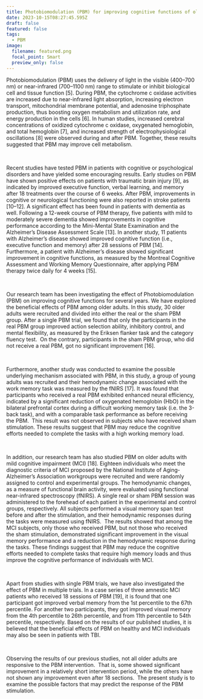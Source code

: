 ```yaml
---
title: Photobiomodulation (PBM) for improving cognitive functions of older adults
date: 2023-10-15T08:27:45.595Z
draft: false
featured: false
tags:
  - PBM
image:
  filename: featured.png
  focal_point: Smart
  preview_only: false
---
```

Photobiomodulation (PBM) uses the delivery of light in the visible (400–700 nm) or near-infrared (700–1100 nm) range to stimulate or inhibit biological cell and tissue function \[5]. During PBM, the cytochrome c oxidase activities are increased due to near-infrared light absorption, increasing electron transport, mitochondrial membrane potential, and adenosine triphosphate production, thus boosting oxygen metabolism and utilization rate, and energy production in the cells \[6]. In human studies, increased cerebral concentrations of oxidized cytochrome c oxidase, oxygenated hemoglobin, and total hemoglobin \[7], and increased strength of electrophysiological oscillations \[8] were observed during and after PBM. Together, these results suggested that PBM may improve cell metabolism. 

 

Recent studies have tested PBM in patients with cognitive or psychological disorders and have yielded some encouraging results. Early studies on PBM have shown positive effects on patients with traumatic brain injury \[9], as indicated by improved executive function, verbal learning, and memory after 18 treatments over the course of 6 weeks. After PBM, improvements in cognitive or neurological functioning were also reported in stroke patients \[10–12]. A significant effect has been found in patients with dementia as well. Following a 12-week course of PBM therapy, five patients with mild to moderately severe dementia showed improvements in cognitive performance according to the Mini-Mental State Examination and the Alzheimer’s Disease Assessment Scale \[13]. In another study, 11 patients with Alzheimer’s disease showed improved cognitive function (i.e., executive function and memory) after 28 sessions of PBM \[14]. Furthermore, a patient with Alzheimer’s disease showed significant improvement in cognitive functions, as measured by the Montreal Cognitive Assessment and Working Memory Questionnaire, after applying PBM therapy twice daily for 4 weeks \[15].  

 

Our research team has been investigating the effect of Photobiomodulation (PBM) on improving cognitive functions for several years. We have explored the beneficial effects of PBM among older adults. In this study, 30 older adults were recruited and divided into either the real or the sham PBM group. After a single PBM trial, we found that only the participants in the real PBM group improved action selection ability, inhibitory control, and mental flexibility, as measured by the Eriksen flanker task and the category fluency test.  On the contrary, participants in the sham PBM group, who did not receive a real PBM, got no significant improvement \[16]. 

 

Furthermore, another study was conducted to examine the possible underlying mechanism associated with PBM, in this study, a group of young adults was recruited and their hemodynamic change associated with the work memory task was measured by the fNIRS \[17]. It was found that participants who received a real PBM exhibited enhanced neural efficiency, indicated by a significant reduction of oxygenated hemoglobin (HbO) in the bilateral prefrontal cortex during a difficult working memory task (i.e. the 3-back task), and with a comparable task performance as before receiving the PBM.  This result was not observed in subjects who have received sham stimulation. These results suggest that PBM may reduce the cognitive efforts needed to complete the tasks with a high working memory load.  

 

In addition, our research team has also studied PBM on older adults with mild cognitive impairment (MCI) \[18]. Eighteen individuals who meet the diagnostic criteria of MCI proposed by the National Institute of Aging-Alzheimer’s Association workgroups were recruited and were randomly assigned to control and experimental groups. The hemodynamic changes, as a measure of functional brain activity, were evaluated using functional near-infrared spectroscopy (fNIRS). A single real or sham PBM session was administered to the forehead of each patient in the experimental and control groups, respectively. All subjects performed a visual memory span test before and after the stimulation, and their hemodynamic responses during the tasks were measured using fNIRS.  The results showed that among the MCI subjects, only those who received PBM, but not those who received the sham stimulation, demonstrated significant improvement in the visual memory performance and a reduction in the hemodynamic response during the tasks. These findings suggest that PBM may reduce the cognitive efforts needed to complete tasks that require high memory loads and thus improve the cognitive performance of individuals with MCI. 

 

Apart from studies with single PBM trials, we have also investigated the effect of PBM in multiple trials. In a case series of three amnestic MCI patients who received 18 sessions of PBM \[19], it is found that one participant got improved verbal memory from the 1st percentile to the 67th percentile. For another two participants, they got improved visual memory from the 4th percentile to 26th percentile, and from 11th percentile to 54th percentile, respectively. Based on the results of our published studies, it is believed that the beneficial effects of PBM on healthy and MCI individuals may also be seen in patients with TBI. 

 

Observing the results of our previous studies, not all older adults are responsive to the PBM intervention.  That is, some showed significant improvement in a relatively short intervention period, while the others have not shown any improvement even after 18 sections.  The present study is to examine the possible factors that may predict the response of the PBM stimulation.